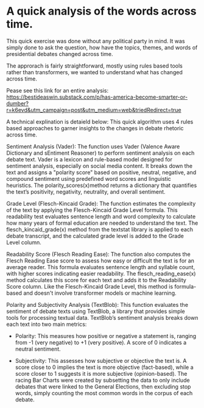 # A quick analysis of the words across time. 

This quick exercise was done without any political party in mind. It was simply done to ask the question, how have the topics, themes, and words of presidential debates changed across time. 

The approrach is fairly straightforward, mostly using rules based tools rather than transformers, we wanted to understand what has changed across time.

Pease see this link for an entire analysis: https://bestideaswin.substack.com/p/has-america-become-smarter-or-dumber?r=k6evd&utm_campaign=post&utm_medium=web&triedRedirect=true

A technical explination is detaield below: 
This quick algorithm uses 4 rules based approaches to garner insights to the changes in debate rhetoric across time. 

Sentiment Analysis (Vader): The function uses Vader (Valence Aware Dictionary and sEntiment Reasoner) to perform sentiment analysis on each debate text. Vader is a lexicon and rule-based model designed for sentiment analysis, especially on social media content. It breaks down the text and assigns a "polarity score" based on positive, neutral, negative, and compound sentiment using predefined word scores and linguistic heuristics. The polarity_scores(x)method returns a dictionary that quantifies the text’s positivity, negativity, neutrality, and overall sentiment. 

Grade Level (Flesch-Kincaid Grade): The function estimates the complexity of the text by applying the Flesch-Kincaid Grade Level formula. This readability test evaluates sentence length and word complexity to calculate how many years of formal education are needed to understand the text. The flesch_kincaid_grade(x) method from the textstat library is applied to each debate transcript, and the calculated grade level is added to the Grade Level column. 

Readability Score (Flesch Reading Ease): The function also computes the Flesch Reading Ease score to assess how easy or difficult the text is for an average reader. This formula evaluates sentence length and syllable count, with higher scores indicating easier readability. The flesch_reading_ease(x) method calculates this score for each text and adds it to the Readability Score column. Like the Flesch-Kincaid Grade Level, this method is formula-based and doesn't involve transformer models or machine learning.

Polarity and Subjectivity Analysis (TextBlob): This function evaluates the sentiment of debate texts using TextBlob, a library that provides simple tools for processing textual data. TextBlob’s sentiment analysis breaks down each text into two main metrics:

* Polarity: This measures how positive or negative a statement is, ranging from -1 (very negative) to +1 (very positive). A score of 0 indicates a neutral sentiment.

* Subjectivity: This assesses how subjective or objective the text is. A score close to 0 implies the text is more objective (fact-based), while a score closer to 1 suggests it is more subjective (opinion-based).
The racing Bar Charts were created by subsetting the data to only include debates that were linked to the General Elections, then excluding stop words, simply counting the most common words in the corpus of each debate. 





